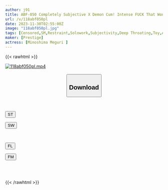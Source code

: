 ```yaml
---
author: j91
title: ABF-050 Completely Subjective X Demon Cum! Intense FUCK That Won't Stop Even If You Cum! ! ! Pursuit 5,000 Piston Minoshima Meguri
url: /v/118abf050pl
date: 2023-11-30T02:55:00Z
image: "118abf050pl.jpg"
tags: [Censored,SM,Restraint,Solowork,Subjectivity,Deep Throating,Toy,AV Actress	 ]
maker: [Prestige]
actress: [Minoshima Meguri ]
---
```



{{< rawhtml >}}

<div class="video" data-videoid="ybYKRoyeqZC1b1r">
    <a href="javascript:;">
        <img src="/v/118abf050pl/118abf050pl.jpg" width="WIDTH" height="HEIGHT" alt="118abf050pl.mp4" loading="lazy">
    </a>
</div>

<script type="text/javascript" src="https://j91.asia/asset/on-demand-st.js"></script>

<br>
  <link rel="stylesheet" href="https://j91.asia/asset/bs5.css">
  
  <center>
  <button class="btn btn-primary" type="button" data-bs-toggle="collapse" data-bs-target=".multi-collapse" aria-expanded="false" aria-controls="multiCollapseExample1 multiCollapseExample2"><h2>Download</h2></button></center>
</p>
<div class="row">
  <div class="col">
    <div class="collapse multi-collapse" id="multiCollapseExample1">
      <div class="card card-body">
	      	      <br>
<div class="buttons">  
<p><a href="https://streamtape.to/v/ybYKRoyeqZC1b1r" target="_blank"><button class="btn-hover color-3"><i class="fa fa-download"></i> ST</button></a></p>
<p><a href="https://flaswish.com/ajoe5grxobnq" target="_blank"><button class="btn-hover color-2"><i class="fa fa-download"></i> SW</button></a></p></div>
    </div>
  </div>
</div>
  <div class="col">
    <div class="collapse multi-collapse" id="multiCollapseExample2">
      <div class="card card-body">
	      <br>
<div class="buttons">
<p><a href="https://filelions.site/f/eoh8vwbtjwge" target="_blank"><button class="btn-hover color-9"><i class="fa fa-download"></i> FL</button></a></p>
<p><a href="https://filemoon.sx/d/srnc9apgsxed" target="_blank"><button class="btn-hover color-8"><i class="fa fa-download"></i> FM</button></a></p></div>
<br><br>
      </div>
    </div>
  </div>
</div>

{{< /rawhtml >}}